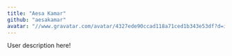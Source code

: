 ```yaml
---
title: "Aesa Kamar"
github: "aesakamar"
avatar: "//www.gravatar.com/avatar/4327ede90ccad118a71ced1b343e53df?d=identicon"
---
```


User description here!

